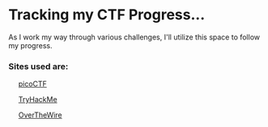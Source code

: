 # **Tracking my CTF Progress...**

   As I work my way through various challenges, I'll utilize this space to follow my progress.  

### Sites used are:

&nbsp;&nbsp;&nbsp;&nbsp;&nbsp;[picoCTF](https://www.picoctf.org/)

&nbsp;&nbsp;&nbsp;&nbsp;&nbsp;[TryHackMe](https://tryhackme.com/)

&nbsp;&nbsp;&nbsp;&nbsp;&nbsp;[OverTheWire](https://overthewire.org/wargames/)


